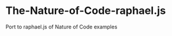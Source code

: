 The-Nature-of-Code-raphael.js
=================================

Port to raphael.js of Nature of Code examples

